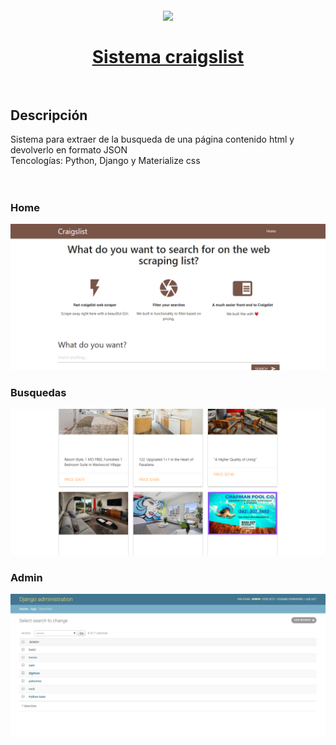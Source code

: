 <h1 align="center">
  <br>
  <img src="https://pbs.twimg.com/profile_images/752207108750340096/CicamXxN_400x400.jpg" width="200">
  <br><br>
  <a href="https://martinbobbio-craigslit.herokuapp.com">
    Sistema craigslist
  </a>
  <br><br>
</h1>


## Descripción

Sistema para extraer de la busqueda de una página contenido html y devolverlo en formato JSON
<br>
Tencologías: Python, Django y Materialize css
<br><br><br>

### Home

![Image of pagina](static/images/home.png)

### Busquedas

![Image of pagina](static/images/lists.png)

### Admin

![Image of pagina](static/images/admin.png)




